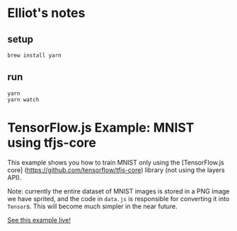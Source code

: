 # Elliot's notes
## setup
```
brew install yarn
```

## run
```
yarn
yarn watch
```


# TensorFlow.js Example: MNIST using tfjs-core

This example shows you how to train MNIST only using the [TensorFlow.js core]
(https://github.com/tensorflow/tfjs-core) library (not using the layers API).

Note: currently the entire dataset of MNIST images is stored in a PNG image we have
sprited, and the code in `data.js` is responsible for converting it into
`Tensor`s. This will become much simpler in the near future.

[See this example live!](https://storage.googleapis.com/tfjs-examples/mnist-core/dist/index.html)
